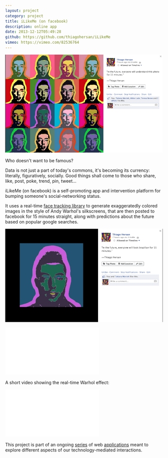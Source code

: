 ```yaml
---
layout: project
category: project
title: iLikeMe (on facebook)
description: online app
date: 2013-12-12T05:49:28
github: https://github.com/thiagohersan/iLikeMe
vimeo: https://vimeo.com/82536764
---
```

![](/images/projects/ilikeme-on-facebook/fb-understandThisPhoto.png)

Who doesn't want to be famous?

Data is not just a part of today's commons, it's becoming its currency: literally, figuratively, socially. Good things shall come to those who share, like, post, poke, trend, pin, tweet...

iLikeMe (on facebook) is a self-promoting app and intervention platform for bumping someone's social-networking status.

It uses a real-time [face tracking library](https://github.com/kylemcdonald/ofxFaceTracker) to generate exaggeratedly colored images in the style of Andy Warhol's silkscreens, that are then posted to facebook for 15 minutes straight, along with predictions about the future based on popular google searches.

![](/images/projects/ilikeme-on-facebook/fb-lookBrazilian.png)

<div class="video-wrapper video-wrapper-16x9">
    <iframe src="//player.vimeo.com/video/82536764" frameborder="0" webkitallowfullscreen="" mozallowfullscreen="" allowfullscreen=""></iframe>
</div>

A short video showing the real-time Warhol effect:

<div class="video-wrapper video-wrapper-16x9">
    <iframe src="//player.vimeo.com/video/82446848" frameborder="0" webkitallowfullscreen="" mozallowfullscreen="" allowfullscreen=""></iframe>
</div>

This project is part of an ongoing [series](/project/ilikeyou-on-facebook/) of web [applications](/project/ulikeme-on-facebook/) meant to explore different aspects of our technology-mediated interactions.
